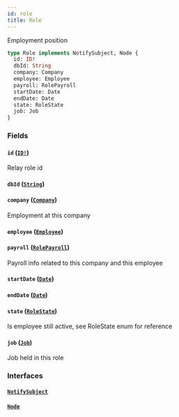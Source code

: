 ```yaml
---
id: role
title: Role
---
```


Employment position

```graphql
type Role implements NotifySubject, Node {
  id: ID!
  dbId: String
  company: Company
  employee: Employee
  payroll: RolePayroll
  startDate: Date
  endDate: Date
  state: RoleState
  job: Job
}
```

### Fields

#### `id` ([`ID!`](https://developer.rippling.com/docs/rippling-graphql/docs/partners/truework/scalars/id.md))

Relay role id

#### `dbId` ([`String`](https://developer.rippling.com/docs/rippling-graphql/docs/partners/truework/scalars/string.md))

#### `company` ([`Company`](https://developer.rippling.com/docs/rippling-graphql/docs/partners/truework/objects/company.md))

Employment at this company

#### `employee` ([`Employee`](https://developer.rippling.com/docs/rippling-graphql/docs/partners/truework/objects/employee.md))

#### `payroll` ([`RolePayroll`](https://developer.rippling.com/docs/rippling-graphql/docs/partners/truework/objects/role-payroll.md))

Payroll info related to this company and this employee

#### `startDate` ([`Date`](https://developer.rippling.com/docs/rippling-graphql/docs/partners/truework/scalars/date.md))

#### `endDate` ([`Date`](https://developer.rippling.com/docs/rippling-graphql/docs/partners/truework/scalars/date.md))

#### `state` ([`RoleState`](https://developer.rippling.com/docs/rippling-graphql/docs/partners/truework/enums/role-state.md))

Is employee still active, see RoleState enum for reference

#### `job` ([`Job`](https://developer.rippling.com/docs/rippling-graphql/docs/partners/truework/objects/job.md))

Job held in this role

### Interfaces

#### [`NotifySubject`](https://developer.rippling.com/docs/rippling-graphql/docs/partners/truework/interfaces/notify-subject.md)

#### [`Node`](https://developer.rippling.com/docs/rippling-graphql/docs/partners/truework/interfaces/node.md)
